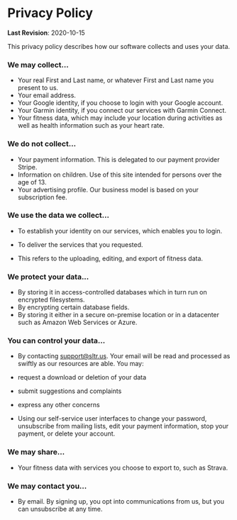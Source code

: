 # Privacy Policy

**Last Revision**: 2020-10-15 
  
This privacy policy describes how our software collects and uses your data.
  
### We may collect...

-   Your real First and Last name, or whatever First and Last name you present to us.
-   Your email address.
-   Your Google identity, if you choose to login with your Google account.
-   Your Garmin identity, if you connect our services with Garmin Connect.
-   Your fitness data, which may include your location during activities as well as health information such as your heart rate.

### We do not collect...

-   Your payment information. This is delegated to our payment provider Stripe.
-   Information on children. Use of this site intended for persons over the age of 13.
-   Your advertising profile. Our business model is based on your subscription fee.

### We use the data we collect...

-   To establish your identity on our services, which enables you to login.
-   To deliver the services that you requested.

-   This refers to the uploading, editing, and export of fitness data.

### We protect your data...

-   By storing it in access-controlled databases which in turn run on encrypted filesystems.
-   By encrypting certain database fields.
-   By storing it either in a secure on-premise location or in a datacenter such as Amazon Web Services or Azure.

### You can control your data...

-   By contacting  [support@sltr.us](mailto:support@sltr.us). Your email will be read and processed as swiftly as our resources are able. You may:

-   request a download or deletion of your data
-   submit suggestions and complaints
-   express any other concerns

-   Using our self-service user interfaces to change your password, unsubscribe from mailing lists, edit your payment information, stop your payment, or delete your account.

### We may share...

-   Your fitness data with services you choose to export to, such as Strava.

### We may contact you...

-   By email. By signing up, you opt into communications from us, but you can unsubscribe at any time.
